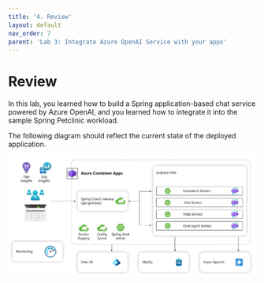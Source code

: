 ```yaml
---
title: '4. Review'
layout: default
nav_order: 7
parent: 'Lab 3: Integrate Azure OpenAI Service with your apps'
---
```


# Review

In this lab, you learned how to build a Spring application-based chat service powered by Azure OpenAI, and you learned how to integrate it into the sample Spring Petclinic workload.

The following diagram should reflect the current state of the deployed application.

![lab 3 overview](../../images/acalab-openai.png)